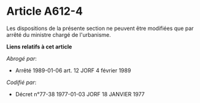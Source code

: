 # Article A612-4

Les dispositions de la présente section ne peuvent être modifiées que par arrêté du ministre chargé de l'urbanisme.

**Liens relatifs à cet article**

_Abrogé par_:

  - Arrêté 1989-01-06 art. 12 JORF 4 février 1989

_Codifié par_:

  - Décret n°77-38 1977-01-03 JORF 18 JANVIER 1977
